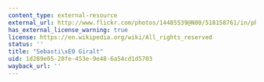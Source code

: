 ```yaml
---
content_type: external-resource
external_url: http://www.flickr.com/photos/14485539@N00/518158761/in/photolist-MMGxK-7hcx1q-5Y3iHQ-5XY3ov-Ej4Mk-S9wv-eb9LnE-eb9LA7-6ctqLz
has_external_license_warning: true
license: https://en.wikipedia.org/wiki/All_rights_reserved
status: ''
title: "Sebasti\xE0 Giralt"
uid: 1d289e05-28fe-453e-9e48-6a54cd1d5703
wayback_url: ''
---
```

